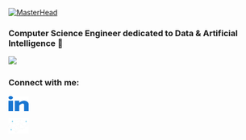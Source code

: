 [![MasterHead](https://www.machinelearning.ws/img/in_the_race_of_excelence.jpg)](https://www.juanastudillo.cl)
<h3 align="Left">Computer Science Engineer dedicated to Data & Artificial Intelligence 🐍</h3>
<img src='https://api.accredible.com/v1/frontend/credential_website_embed_image/badge/59438880' />
<h3 align="left">Connect with me:</h3>
<p align="left">
<a href="https://linkedin.com/in/juanastudillo" target="blank"><img align="center" src="https://raw.githubusercontent.com/juanastudillo/juanastudillo/main/assets/images/other_images/linked-in-alt.svg" alt="juanastudillo" height="30" width="40" /></a>

  
<a href="https://www.adelaida.ai" target="blank"><img align="center" src="https://raw.githubusercontent.com/juanastudillo/juanastudillo/main/assets/images/other_images/adelaida-brain-02.svg" alt="Adelaida.ai" height="30" width="40" /></a>
  

</p>
